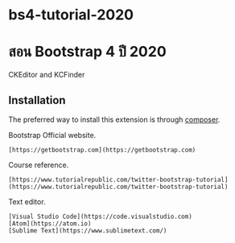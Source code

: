 # bs4-tutorial-2020
สอน Bootstrap 4 ปี 2020
=======
CKEditor and KCFinder

Installation
------------

The preferred way to install this extension is through [composer](http://getcomposer.org/download/).

Bootstrap Official website.
```
[https://getbootstrap.com](https://getbootstrap.com)
```

Course reference.
```
[https://www.tutorialrepublic.com/twitter-bootstrap-tutorial](https://www.tutorialrepublic.com/twitter-bootstrap-tutorial)
```

Text editor.
```
[Visual Studio Code](https://code.visualstudio.com)
[Atom](https://atom.io)
[Sublime Text](https://www.sublimetext.com/)
```